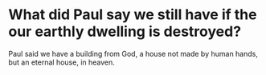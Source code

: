 # What did Paul say we still have if the our earthly dwelling is destroyed?

Paul said we have a building from God, a house not made by human hands, but an eternal house, in heaven.
